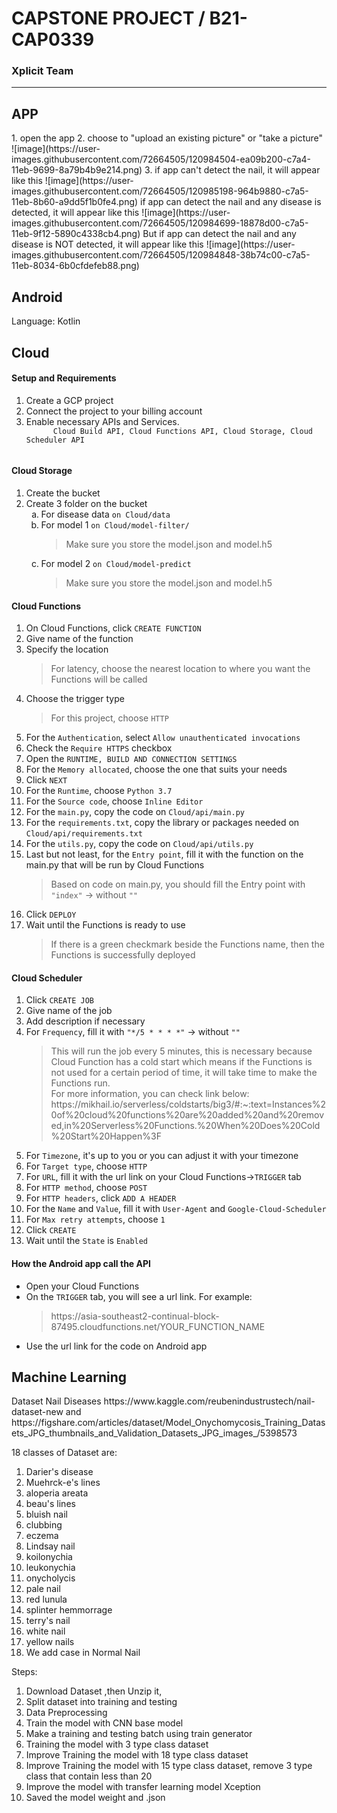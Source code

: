 <h1>CAPSTONE PROJECT / B21-CAP0339</h1>
<h3>Xplicit Team</h3>
<hr>

<h2>APP</h2>
1. open the app
2. choose to "upload an existing picture" or "take a picture"
![image](https://user-images.githubusercontent.com/72664505/120984504-ea09b200-c7a4-11eb-9699-8a79b4b9e214.png)
3. if app can't detect the nail, it will appear like this 
![image](https://user-images.githubusercontent.com/72664505/120985198-964b9880-c7a5-11eb-8b60-a9dd5f1b0fe4.png)
if app can detect the nail and any disease is detected, it will appear like this 
![image](https://user-images.githubusercontent.com/72664505/120984699-18878d00-c7a5-11eb-9f12-5890c4338cb4.png)
But if app can detect the nail and any disease is NOT detected, it will appear like this 
![image](https://user-images.githubusercontent.com/72664505/120984848-38b74c00-c7a5-11eb-8034-6b0cfdefeb88.png)

<!-- buat Android -->
<h2>Android</h2>

Language: Kotlin



<!-- buat Cloud -->
<h2>Cloud</h2>
<h4>Setup and Requirements</h4>
<ol>
  <li>Create a GCP project</li>
  <li>Connect the project to your billing account</li>
  <li>Enable necessary APIs and Services. 
    <code>
      Cloud Build API, Cloud Functions API, Cloud Storage, Cloud Scheduler API
    </code>
  </li>
</ol>
<h4>Cloud Storage</h4>
<ol>
  <li>Create the bucket</li>
  <li>Create 3 folder on the bucket
    <ol type="a">
      <li>For disease data <code>on Cloud/data</code>
      </li>
      <li>For model 1 <code>on Cloud/model-filter/</code>
        <blockquote>Make sure you store the model.json and model.h5</blockquote>
      </li>
      <li>For model 2 <code>on Cloud/model-predict</code>
        <blockquote>Make sure you store the model.json and model.h5</blockquote>
      </li>
    </ol>
  </li>
</ol>
<h4>Cloud Functions</h4>
<ol type="1">
    <li>On Cloud Functions, click <code>CREATE FUNCTION</code></li>
    <li>Give name of the function</li>
    <li>Specify the location</li>
    <blockquote>For latency, choose the nearest location to where you want the Functions will be called </blockquote>
    <li>Choose the trigger type</li>
    <blockquote>For this project, choose <code>HTTP</code></blockquote>
    <li>For the <code>Authentication</code>, select <code>Allow unauthenticated invocations</code></li>
    <li>Check the <code>Require HTTPS</code> checkbox</li>
    <li>Open the <code>RUNTIME, BUILD AND CONNECTION SETTINGS</code></li>
    <li>For the <code>Memory allocated</code>, choose the one that suits your needs</li>
    <li>Click <code>NEXT</code></li>
    <li>For the <code>Runtime</code>, choose <code>Python 3.7</code></li>
    <li>For the <code>Source code</code>, choose <code>Inline Editor</code></li>
    <li>For the <code>main.py</code>, copy the code on <code>Cloud/api/main.py</code></li>
    <li>For the <code>requirements.txt</code>, copy the library or packages needed on <code>Cloud/api/requirements.txt</code></li>
    <li>For the <code>utils.py</code>, copy the code on <code>Cloud/api/utils.py</code></li>
    <li>Last but not least, for the <code>Entry point</code>, fill it with the function on the main.py that will be run by Cloud Functions</li>
    <blockquote>Based on code on main.py, you should fill the Entry point with <code>"index"</code> -> without <code>""</code></blockquote>
    <li>Click <code>DEPLOY</code></li>
    <li>Wait until the Functions is ready to use</li>
    <blockquote>If there is a green checkmark beside the Functions name, then the Functions is successfully deployed</blockquote>
</ol>
<h4>Cloud Scheduler</h4>
<ol type="1">
  <li>Click <code>CREATE JOB</code></li>
  <li>Give name of the job</li>
  <li>Add description if necessary</li>
  <li>For <code>Frequency</code>, fill it with <code>"*/5 * * * *"</code> -> without <code>""</code>
    <blockquote>This will run the job every 5 minutes, this is necessary because Cloud Function has a cold start which means if the Functions is not used for a certain period of time, it will take time to make the Functions run.<br> For more information, you can check link below:<br>https://mikhail.io/serverless/coldstarts/big3/#:~:text=Instances%20of%20cloud%20functions%20are%20added%20and%20removed,in%20Serverless%20Functions.%20When%20Does%20Cold%20Start%20Happen%3F</blockquote>
  </li>
  <li>For <code>Timezone</code>, it's up to you or you can adjust it with your timezone</li>
  <li>For <code>Target type</code>, choose <code>HTTP</code></li>
  <li>For <code>URL</code>, fill it with the url link on your Cloud Functions-><code>TRIGGER</code> tab</li>
  <li>For <code>HTTP method</code>, choose <code>POST</code></li>
  <li>For <code>HTTP headers</code>, click <code>ADD A HEADER</code></li>
  <li>For the <code>Name</code> and <code>Value</code>, fill it with <code>User-Agent</code> and <code>Google-Cloud-Scheduler</code></li>
  <li>For <code>Max retry attempts</code>, choose <code>1</code></li>
  <li>Click <code>CREATE</code></li>
  <li>Wait until the <code>State</code> is <code>Enabled</code></li>
</ol>
<h4>How the Android app call the API</h4>
<ul>
  <li>Open your Cloud Functions
  <li>On the <code>TRIGGER</code> tab, you will see a url link. For example:</li>
  <blockquote>https://asia-southeast2-continual-block-87495.cloudfunctions.net/YOUR_FUNCTION_NAME</blockquote>
  <li>Use the url link for the code on Android app</li>
</ul>

<!-- buat ML -->
<h2>Machine Learning</h2>
Dataset
Nail Diseases https://www.kaggle.com/reubenindustrustech/nail-dataset-new and https://figshare.com/articles/dataset/Model_Onychomycosis_Training_Datasets_JPG_thumbnails_and_Validation_Datasets_JPG_images_/5398573 


18 classes of Dataset are:

1. Darier's disease
2. Muehrck-e's lines
3. aloperia areata
4. beau's lines
5. bluish nail
6. clubbing
7. eczema
8. Lindsay nail
9. koilonychia
10. leukonychia
11. onycholycis
12. pale nail
13. red lunula
14. splinter hemmorrage
15. terry's nail
16. white nail
17. yellow nails
18. We add case in Normal Nail 

Steps:
1. Download Dataset ,then Unzip it, 
2. Split dataset into training and testing
3. Data Preprocessing 
4. Train the model with CNN base model
5. Make a training and testing batch using train generator
6. Training the model with 3 type class dataset
7. Improve Training the model with 18 type class dataset
8. Improve Training the model with 15 type class dataset, remove 3 type class that contain less than 20
9. Improve the model with transfer learning model Xception
10. Saved the model weight and .json

